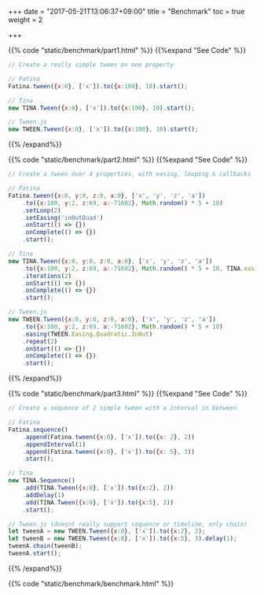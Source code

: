 +++
date = "2017-05-21T13:06:37+09:00"
title = "Benchmark"
toc = true
weight = 2

+++

{{% code "static/benchmark/part1.html" %}}
{{%expand "See Code" %}}
```js
// Create a really simple tween on one property

// Fatina
Fatina.tween({x:0}, ['x']).to({x:100}, 10).start();

// Tina
new TINA.Tween({x:0}, ['x']).to({x:100}, 10).start();

// Tween.js
new TWEEN.Tween({x:0}, ['x']).to({x:100}, 10).start();
```
{{% /expand%}}

{{% code "static/benchmark/part2.html" %}}
{{%expand "See Code" %}}
```js
// Create a tween over 4 properties, with easing, looping & callbacks

// Fatina
Fatina.tween({x:0, y:0, z:0, a:0}, ['x', 'y', 'z', 'a'])
    .to({x:100, y:2, z:69, a:-71602}, Math.random() * 5 + 10)
    .setLoop(2)
    .setEasing('inOutQuad')
    .onStart(() => {})
    .onComplete(() => {})
    .start();

// Tina
new TINA.Tween({x:0, y:0, z:0, a:0}, ['x', 'y', 'z', 'a'])
    .to({x:100, y:2, z:69, a:-71602}, Math.random() * 5 + 10, TINA.easing.quadInOut)
    .iterations(2)
    .onStart(() => {})
    .onComplete(() => {})
    .start();

// Tween.js
new TWEEN.Tween({x:0, y:0, z:0, a:0}, ['x', 'y', 'z', 'a'])
    .to({x:100, y:2, z:69, a:-71602}, Math.random() * 5 + 10)
    .easing(TWEEN.Easing.Quadratic.InOut)
    .repeat(2)
    .onStart(() => {})
    .onComplete(() => {})
    .start();
```
{{% /expand%}}

{{% code "static/benchmark/part3.html" %}}
{{%expand "See Code" %}}
```js
// Create a sequence of 2 simple tween with a interval in between

// Fatina
Fatina.sequence()
    .append(Fatina.tween({x:0}, ['x']).to({x: 2}, 2))
    .appendInterval(1)
    .append(Fatina.tween({x:0}, ['x']).to({x: 5}, 3))
    .start();

// Tina
new TINA.Sequence()
    .add(TINA.Tween({x:0}, ['x']).to({x:2}, 2))
    .addDelay(1)
    .add(TINA.Tween({x:0}, ['x']).to({x:5}, 3))
    .start();

// Tween.js (doesnt really support sequence or timeline, only chain)
let tweenA = new TWEEN.Tween({x:0}, ['x']).to({x:2}, 2);
let tweenB = new TWEEN.Tween({x:0}, ['x']).to({x:5}, 3).delay(1);
tweenA.chain(tweenB);
tweenA.start();
```
{{% /expand%}}

{{% code "static/benchmark/benchmark.html" %}}